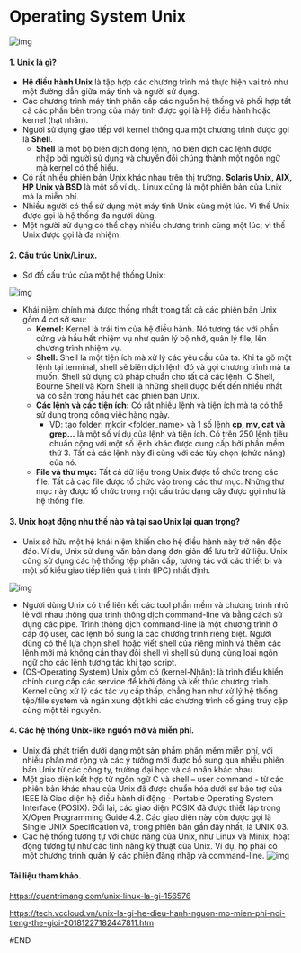 # Operating System Unix

![img](https://techvccloud.mediacdn.vn/zoom/650_406/2018/12/27/595267cec5-1545909723024862426370-crop-15459097260001293012447.jpg)

#### 1. Unix là gì?
- **Hệ điều hành Unix** là tập hợp các chương trình mà thực hiện vai trò như một đường dẫn giữa máy tính và người sử dụng.
- Các chương trình máy tính phân cấp các nguồn hệ thống và phối hợp tất cả các phần bên trong của máy tính được gọi là Hệ điều hành hoặc kernel (hạt nhân).
- Người sử dụng giao tiếp với kernel thông qua một chương trình được gọi là **Shell**. 
  - **Shell** là một bộ biên dịch dòng lệnh, nó biên dịch các lệnh được nhập bởi người sử dụng và chuyển đổi chúng thành một ngôn ngữ mà kernel có thể hiểu.
- Có rất nhiều phiên bản Unix khác nhau trên thị trường. **Solaris Unix, AIX, HP Unix và BSD** là một số ví dụ. Linux cũng là một phiên bản của Unix mà là miễn phí.
- Nhiều người có thể sử dụng một máy tính Unix cùng một lúc. Vì thế Unix được gọi là hệ thống đa người dùng.
- Một người sử dụng có thể chạy nhiều chương trình cùng một lúc; vì thế Unix được gọi là đa nhiệm.

#### 2. Cấu trúc Unix/Linux.
- Sơ đồ cấu trúc của một hệ thống Unix:

![img](https://st.quantrimang.com/photos/image/2018/08/18/unix-linux-la-gi-1.jpg)

- Khái niệm chính mà được thống nhất trong tất cả các phiên bản Unix gồm 4 cơ sở sau:
  - **Kernel:** Kernel là trái tim của hệ điều hành. Nó tương tác với phần cứng và hầu hết nhiệm vụ như quản lý bộ nhớ, quản lý file, lên chương trình nhiệm vụ.
  - **Shell:** Shell là một tiện ích mà xử lý các yêu cầu của ta. Khi ta gõ một lệnh tại terminal, shell sẽ biên dịch lệnh đó và gọi chương trình mà ta muốn. Shell sử dụng cú pháp chuẩn cho tất cả các lệnh. C Shell, Bourne Shell và Korn Shell là những shell được biết đến nhiều nhất và có sẵn trong hầu hết các phiên bản Unix.
  - **Các lệnh và các tiện ích:** Có rất nhiều lệnh và tiện ích mà ta có thể sử dụng trong công việc hàng ngày.
    - VD: tạo folder: mkdir <folder_name> và 1 số lệnh **cp, mv, cat và grep…** là một số ví dụ của lệnh và tiện ích. Có trên 250 lệnh tiêu chuẩn cộng với một số lệnh khác được cung cấp bởi phần mềm thứ 3. Tất cả các lệnh này đi cùng với các tùy chọn (chức năng) của nó.
  - **File và thư mục:** Tất cả dữ liệu trong Unix được tổ chức trong các file. Tất cả các file được tổ chức vào trong các thư mục. Những thư mục này được tổ chức trong một cấu trúc dạng cây được gọi như là hệ thống file.
 
#### 3. Unix hoạt động như thế nào và tại sao Unix lại quan trọng?
- Unix sở hữu một hệ khái niệm khiến cho hệ điều hành này trở nên độc đáo. Ví dụ, Unix sử dụng văn bản dạng đơn giản để lưu trữ dữ liệu. Unix cũng sử dụng các hệ thống tệp phân cấp, tương tác với các thiết bị và một số kiểu giao tiếp liên quá trình (IPC) nhất định.

![img](https://techvccloud.mediacdn.vn/thumb_w/650/2018/12/27/78546-636322767446917539-16x9-1545909767226623546465.jpg)

- Người dùng Unix có thể liên kết các tool phần mềm và chương trình nhỏ lẻ với nhau thông qua trình thông dịch command-line và bằng cách sử dụng các pipe. Trình thông dịch command-line là một chương trình ở cấp độ user, các lệnh bổ sung là các chương trình riêng biệt. Người dùng có thể lựa chọn shell hoặc viết shell của riêng mình và thêm các lệnh mới mà không cần thay đổi shell vì shell sử dụng cùng loại ngôn ngữ cho các lệnh tương tác khi tạo script.
- (OS-Operating System) Unix gồm có (kernel-Nhân): là trình điểu khiển chính cung cấp các service để khởi động và kết thúc chương trình. Kernel cũng xử lý các tác vụ cấp thấp, chẳng hạn như xử lý hệ thống tệp/file system và ngăn xung đột khi các chương trình cố gắng truy cập cùng một tài nguyên.

#### 4. Các hệ thống Unix-like nguồn mở và miễn phí.
- Unix đã phát triển dưới dạng một sản phẩm phần mềm miễn phí, với nhiều phần mở rộng và các ý tưởng mới được bổ sung qua nhiều phiên bản Unix từ các công ty, trường đại học và cá nhân khác nhau.
- Một giao diện kết hợp từ ngôn ngữ C và shell – user command - từ các phiên bản khác nhau của Unix đã được chuẩn hóa dưới sự bảo trợ của IEEE là Giao diện hệ điều hành di động - Portable Operating System Interface (POSIX). Đổi lại, các giao diện POSIX đã được thiết lập trong X/Open Programming Guide 4.2. Các giao diện này còn được gọi là Single UNIX Specification và, trong phiên bản gần đây nhất, là UNIX 03.
- Các hệ thống tương tự với chức năng của Unix, như Linux và Minix, hoạt động tương tự như các tính năng kỹ thuật của Unix. Ví dụ, họ phải có một chương trình quản lý các phiên đăng nhập và command-line.
![img](https://techvccloud.mediacdn.vn/2018/12/27/screenasmall-15459098357521929041261.jpg)

#### Tài liệu tham khảo.

https://quantrimang.com/unix-linux-la-gi-156576

https://tech.vccloud.vn/unix-la-gi-he-dieu-hanh-nguon-mo-mien-phi-noi-tieng-the-gioi-20181227182447811.htm

#END






